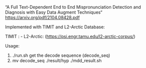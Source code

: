 “A Full Text-Dependent End to End Mispronunciation Detection and Diagnosis with Easy Data Augment Techniques“
https://arxiv.org/pdf/2104.08428.pdf

Implemented with TIMIT and L2-Arctic Database:

TIMIT :  -
L2-Arctic: (https://psi.engr.tamu.edu/l2-arctic-corpus/)


Usage: 
1. ./run.sh  get the decode sequence (decode_seq)
2. mv decode_seq ./result/hyp
   ./mdd_result.sh

